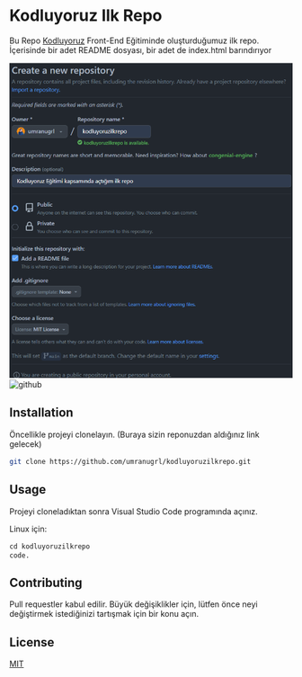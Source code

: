 # Kodluyoruz Ilk Repo

Bu Repo [Kodluyoruz](https://www.kodluyoruz.org) Front-End Eğitiminde oluşturduğumuz ilk repo. İçerisinde bir adet README dosyası, bir adet de index.html barındırıyor

![github](images/createRepo.png)
![github](figures/repo.png)

## Installation
Öncellikle projeyi clonelayın. (Buraya sizin reponuzdan aldığınız link gelecek)

```bash
git clone https://github.com/umranugrl/kodluyoruzilkrepo.git
```

## Usage

Projeyi cloneladıktan sonra Visual Studio Code programında açınız.

Linux için:
```linux
cd kodluyoruzilkrepo
code.
```

## Contributing

Pull requestler kabul edilir. Büyük değişiklikler için, lütfen önce neyi değiştirmek istediğinizi tartışmak için bir konu açın.

## License

[MIT](https://choosealicense.com/licenses/mit/)
